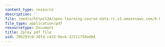 ```yaml
---
content_type: resource
description: ''
file: /media/https%3A/open-learning-course-data-rc.s3.amazonaws.com/6-00sc-introduction-to-computer-science-and-programming-spring-2011/70b293c038fdc4339ecb32211750ad8d_WbWb0u8bJrU.pdf
file_type: application/pdf
resourcetype: Document
title: 3play pdf file
uid: 70b293c0-38fd-c433-9ecb-32211750ad8d
---
```

